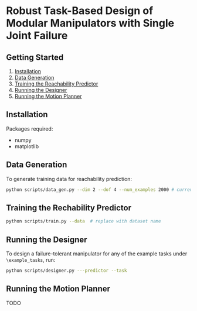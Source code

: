 # Robust Task-Based Design of Modular Manipulators with Single Joint Failure

## Getting Started

1. [Installation](#installation)
2. [Data Generation](#data-generation)
3. [Training the Reachability Predictor](#training-the-reachability-predictor)
4. [Running the Designer](#running-the-designer)
5. [Running the Motion Planner](#running-the-motion-planner)

## Installation

Packages required:
- numpy
- matplotlib

## Data Generation

To generate training data for reachability prediction:

```bash
python scripts/data_gen.py --dim 2 --dof 4 --num_examples 2000 # currently only suports dof = 4 or 5
```

## Training the Rechability Predictor
```bash
python scripts/train.py --data  # replace with dataset name
```

## Running the Designer
To design a failure-tolerant manipulator for any of the example tasks under `\example_tasks`, run:
```bash
python scripts/designer.py ---predictor --task  
```

## Running the Motion Planner

TODO